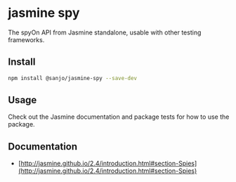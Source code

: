# jasmine spy

The spyOn API from Jasmine standalone, usable with other testing frameworks.

## Install

```sh
npm install @sanjo/jasmine-spy --save-dev
```

## Usage

Check out the Jasmine documentation and package tests for how to use the package.

## Documentation

* [http://jasmine.github.io/2.4/introduction.html#section-Spies](http://jasmine.github.io/2.4/introduction.html#section-Spies)

